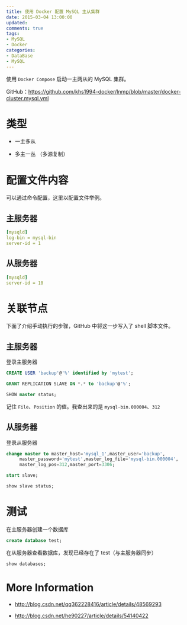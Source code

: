 ```yaml
---
title: 使用 Docker 配置 MySQL 主从集群
date: 2015-03-04 13:00:00
updated:
comments: true
tags:
- MySQL
- Docker
categories:
- DataBase
- MySQL
---
```


使用 `Docker Compose` 启动一主两从的 MySQL 集群。

GitHub：https://github.com/khs1994-docker/lnmp/blob/master/docker-cluster.mysql.yml

<!--more-->

# 类型

* 一主多从

* 多主一丛 （多源复制）

# 配置文件内容

可以通过命令配置，这里以配置文件举例。

## 主服务器

```yaml
[mysqld]
log-bin = mysql-bin
server-id = 1
```

## 从服务器

```yaml
[mysqld]
server-id = 10
```

# 关联节点

下面了介绍手动执行的步骤，GitHub 中将这一步写入了 shell 脚本文件。

## 主服务器

登录主服务器

```sql
CREATE USER 'backup'@'%' identified by 'mytest';

GRANT REPLICATION SLAVE ON *.* to 'backup'@'%';

SHOW master status;
```

记住 `File`、`Position` 的值。我查出来的是 `mysql-bin.000004`、`312`

## 从服务器

登录从服务器

```sql
change master to master_host='mysql_1',master_user='backup',
     master_password='mytest',master_log_file='mysql-bin.000004',
     master_log_pos=312,master_port=3306;

start slave;

show slave status;
```

# 测试

在主服务器创建一个数据库

```sql
create database test;
```

在从服务器查看数据库，发现已经存在了 test（与主服务器同步）

```sql
show databases;
```

# More Information

* http://blog.csdn.net/qq362228416/article/details/48569293

* http://blog.csdn.net/he90227/article/details/54140422
